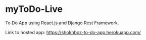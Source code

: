 # myToDo-Live
To Do App using React.js and Django Rest Framework.

Link to hosted app: https://shokhboz-to-do-app.herokuapp.com/
